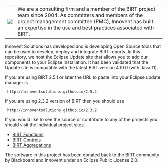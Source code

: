 <table>
<tr>
<td><a href='http://www.innoventsolutions.com/birt-consulting.html'><img src='http://www.innoventsolutions.com/pics/logo_innovent.gif' /></a>
</td>
<td>
We are a consulting firm and a member of the BIRT project team since 2004.  As committers and members of the project management committee (PMC), Innovent has built an expertise in the use and best practices associated with BIRT.<br>
</td>
</tr>
</table>

Innovent Solutions has developed and is developing Open Source tools that can be used to develop, deploy and integrate BIRT reports.  In this repository, we host the Eclipse Update site that allows you to add our components to your Eclipse installation. It has been validated that the Update site is compatible with the latest BIRT version 4.10.0 (with Java 11).

If you are using BIRT 2.5.1 or later the URL to paste into your Eclipse update manager is
```
 http://innoventsolutions.github.io/2.5.2
```

If you are using 2.3.2 version of BIRT then you should use
```
 http://innoventsolutions.github.io/2.3.2
```


If you would like to see the source or contribute to any of the projects you should visit the individual project sites.

  * [BIRT Functions](https://github.com/innoventsolutions/birt-functions-lib)
  * [BIRT Controls](https://github.com/innoventsolutions/birt-controls-lib)
  * [BIRT Aggregations](https://github.com/innoventsolutions/birt-aggregations-lib)

The software in this project has been donated back to the BIRT community by Blackboard and Innovent under an Eclipse Public License 2.0.
